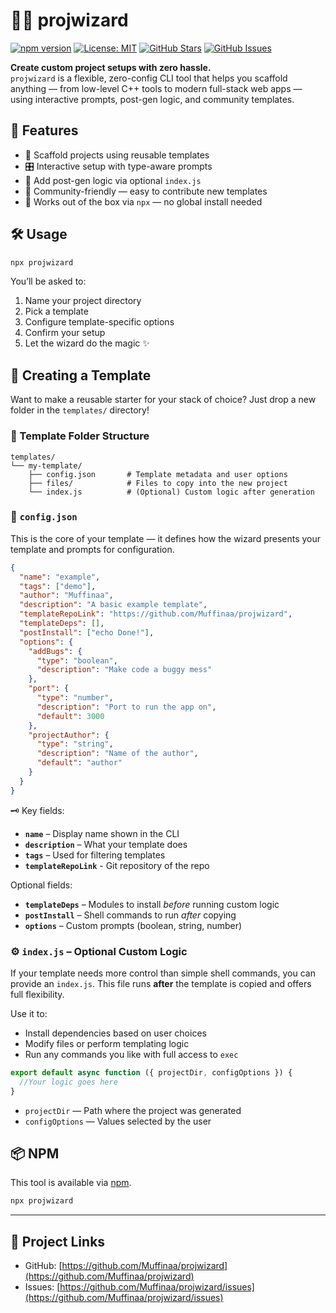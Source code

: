 # 🧙‍♂️ projwizard

[![npm version](https://img.shields.io/npm/v/projwizard?color=crimson&style=flat-square)](https://www.npmjs.com/package/projwizard)
[![License: MIT](https://img.shields.io/badge/license-MIT-blue?style=flat-square)](LICENSE)
[![GitHub Stars](https://img.shields.io/github/stars/Muffinaa/projwizard?style=flat-square)](https://github.com/Muffinaa/projwizard/stargazers)
[![GitHub Issues](https://img.shields.io/github/issues/Muffinaa/projwizard?style=flat-square)](https://github.com/Muffinaa/projwizard/issues)

**Create custom project setups with zero hassle.**  
`projwizard` is a flexible, zero-config CLI tool that helps you scaffold anything — from low-level C++ tools to modern full-stack web apps — using interactive prompts, post-gen logic, and community templates.

## 🚀 Features

- 📁 Scaffold projects using reusable templates
- 🎛️ Interactive setup with type-aware prompts
- 🧩 Add post-gen logic via optional `index.js`
- 🧠 Community-friendly — easy to contribute new templates
- 🔗 Works out of the box via `npx` — no global install needed

## 🛠️ Usage

```bash
npx projwizard
```

You’ll be asked to:

1. Name your project directory
2. Pick a template
3. Configure template-specific options
4. Confirm your setup
5. Let the wizard do the magic ✨

## 🧱 Creating a Template

Want to make a reusable starter for your stack of choice?
Just drop a new folder in the `templates/` directory!

### 📁 Template Folder Structure

```
templates/
└── my-template/
    ├── config.json       # Template metadata and user options
    ├── files/            # Files to copy into the new project
    └── index.js          # (Optional) Custom logic after generation
```

### 🧩 `config.json`

This is the core of your template — it defines how the wizard presents your template and prompts for configuration.

```json
{
  "name": "example",
  "tags": ["demo"],
  "author": "Muffinaa",
  "description": "A basic example template",
  "templateRepoLink": "https://github.com/Muffinaa/projwizard",
  "templateDeps": [],
  "postInstall": ["echo Done!"],
  "options": {
    "addBugs": {
      "type": "boolean",
      "description": "Make code a buggy mess"
    },
    "port": {
      "type": "number",
      "description": "Port to run the app on",
      "default": 3000
    },
    "projectAuthor": {
      "type": "string",
      "description": "Name of the author",
      "default": "author"
    }
  }
}
```

🗝️ Key fields:

- **`name`** – Display name shown in the CLI
- **`description`** – What your template does
- **`tags`** – Used for filtering templates
- **`templateRepoLink`** - Git repository of the repo

Optional fields:

- **`templateDeps`** – Modules to install _before_ running custom logic
- **`postInstall`** – Shell commands to run _after_ copying
- **`options`** – Custom prompts (boolean, string, number)

### ⚙️ `index.js` – Optional Custom Logic

If your template needs more control than simple shell commands, you can provide an `index.js`.
This file runs **after** the template is copied and offers full flexibility.

Use it to:

- Install dependencies based on user choices
- Modify files or perform templating logic
- Run any commands you like with full access to `exec`

```js
export default async function ({ projectDir, configOptions }) {
  //Your logic goes here
}
```

- `projectDir` — Path where the project was generated
- `configOptions` — Values selected by the user

## 📦 NPM

This tool is available via [npm](https://www.npmjs.com/package/projwizard).

```bash
npx projwizard
```

---

## 🧭 Project Links

- GitHub: [https://github.com/Muffinaa/projwizard](https://github.com/Muffinaa/projwizard)
- Issues: [https://github.com/Muffinaa/projwizard/issues](https://github.com/Muffinaa/projwizard/issues)
